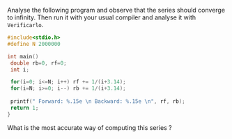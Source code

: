Analyse the following program and observe that the series should converge to infinity.
Then run it with your usual compiler and analyse it with `Verificarlo`.

```C
#include<stdio.h>
#define N 2000000

int main()
 double rb=0, rf=0;
 int i;

 for(i=0; i<=N; i++) rf += 1/(i+3.14);
 for(i=N; i>=0; i--) rb += 1/(i+3.14);
 
 printf(" Forward: %.15e \n Backward: %.15e \n", rf, rb); 
 return 1;
} 
```
What is the most accurate way of computing this series ?